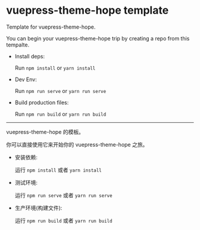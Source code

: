 # vuepress-theme-hope template

Template for vuepress-theme-hope.

You can begin your vuepress-theme-hope trip by creating a repo from this tempalte.

- Install deps:

  Run `npm install` or `yarn install`

- Dev Env:

  Run `npm run serve` or `yarn run serve`

- Build production files:

  Run `npm run build` or `yarn run build`

---

vuepress-theme-hope 的模板。

你可以直接使用它来开始你的 vuepress-theme-hope 之旅。

- 安装依赖:

  运行 `npm install` 或者 `yarn install`

- 测试环境:

  运行 `npm run serve` 或者 `yarn run serve`

- 生产环境(构建文件):

  运行 `npm run build` 或者 `yarn run build`
